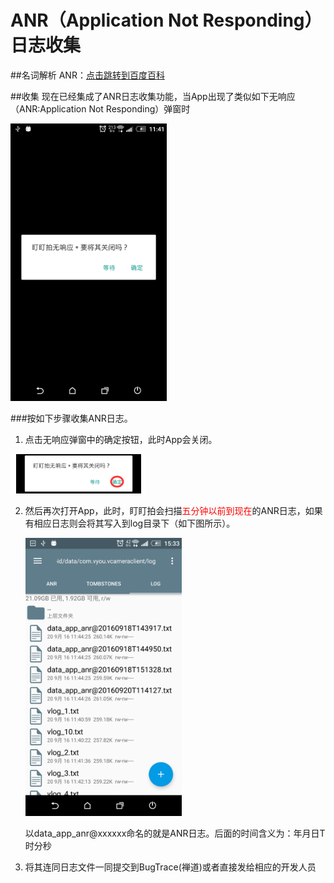 # ANR（Application Not Responding）日志收集

##名词解析
ANR：[点击跳转到百度百科](http://baike.baidu.com/link?url=o4dEs5KLuCEqlPjDZROh_tL92PA0DoQu3I1qH7_LlHAyKSXfmO2wA2tkEctRN8uS7Dxw2pEq31-tcpNFS36SS_)


##收集
现在已经集成了ANR日志收集功能，当App出现了类似如下无响应（ANR:Application Not Responding）弹窗时

<img src="Screenshot_20160920-114133.png" width="250">

###按如下步骤收集ANR日志。

1. 点击无响应弹窗中的确定按钮，此时App会关闭。

 ![](QQ截图20160920153119.png)

2. 然后再次打开App，此时，盯盯拍会扫描<font color=ff0000>五分钟以前到现在</font>的ANR日志，如果有相应日志则会将其写入到log目录下（如下图所示）。

   <img src="Screenshot_20160920-153330.png" width="250">
   
   以data_app_anr@xxxxxx命名的就是ANR日志。后面的时间含义为：年月日T时分秒
   
3. 将其连同日志文件一同提交到BugTrace(禅道)或者直接发给相应的开发人员